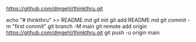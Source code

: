 https://github.com/dmgehl/thinkthru.git

echo "# thinkthru" >> README.md
git init
git add README.md
git commit -m "first commit"
git branch -M main
git remote add origin https://github.com/dmgehl/thinkthru.git
git push -u origin main
